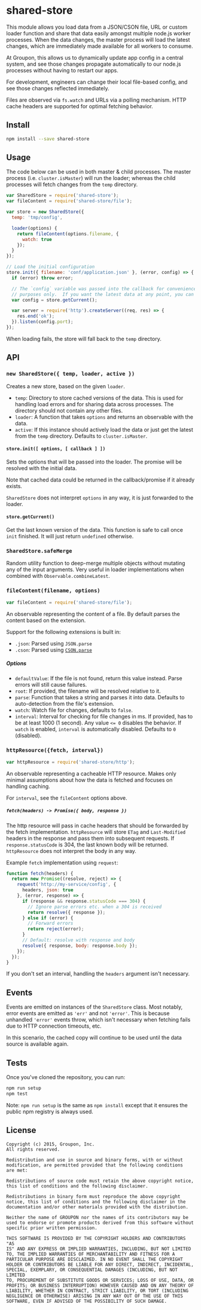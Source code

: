 # shared-store

This module allows you load data from a JSON/CSON file, URL or custom loader
function and share that data easily amongst multiple node.js worker processes.
When the data changes, the master process will load the latest changes, which
are immediately made available for all workers to consume.

At Groupon, this allows us to dynamically update app config in a central
system, and see those changes propagate automatically to our node.js processes
without having to restart our apps.

For development, engineers can change their local file-based config, and see
those changes reflected immediately.

Files are observed via `fs.watch` and URLs via a polling mechanism.  HTTP cache
headers are supported for optimal fetching behavior.

## Install

```bash
npm install --save shared-store
```

## Usage

The code below can be used in both master & child processes.  The master process
(i.e. `cluster.isMaster`) will run the loader; whereas the child processes will
fetch changes from the `temp` directory.

```js
var SharedStore = require('shared-store');
var fileContent = require('shared-store/file');

var store = new SharedStore({
  temp: 'tmp/config',

  loader(options) {
    return fileContent(options.filename, {
      watch: true
    });
  }
});

// Load the initial configuration
store.init({ filename: 'conf/application.json' }, (error, config) => {
  if (error) throw error;

  // The `config` variable was passed into the callback for convenience
  // purposes only.  If you want the latest data at any point, you can call:
  var config = store.getCurrent();

  var server = require('http').createServer((req, res) => {
    res.end('ok');
  }).listen(config.port);
});
```

When loading fails, the store will fall back to the `temp` directory.

## API

### `new SharedStore({ temp, loader, active })`

Creates a new store, based on the given `loader`.

* `temp`:
  Directory to store cached versions of the data.
  This is used for handling load errors
  and for sharing data across processes.
  The directory should not contain any other files.
* `loader`:
  A function that takes `options` and returns
  an observable with the data.
* `active`:
  If this instance should actively load the data
  or just get the latest from the `temp` directory.
  Defaults to `cluster.isMaster`.


#### `store.init([ options, [ callback ] ])`

Sets the options that will be passed into the loader.
The promise will be resolved with the initial data.

Note that cached data could be returned in the callback/promise if it already
exists.

`SharedStore` does not interpret `options` in any way,
it is just forwarded to the loader.


#### `store.getCurrent()`

Get the last known version of the data.
This function is safe to call once `init` finished.
It will just return `undefined` otherwise.


### `SharedStore.safeMerge`

Random utility function to deep-merge multiple objects
without mutating any of the input arguments.
Very useful in loader implementations
when combined with `Observable.combineLatest`.


### `fileContent(filename, options)`

```js
var fileContent = require('shared-store/file');
```

An observable representing the content of a file.
By default parses the content based on the extension.

Support for the following extensions is built in:

* `.json`:
  Parsed using `JSON.parse`
* `.cson`:
  Parsed using [`CSON.parse`](https://github.com/groupon/cson-parser)

##### Options

* `defaultValue`:
  If the file is not found, return this value instead.
  Parse errors will still cause failures.
* `root`:
  If provided, the filename will be resolved relative to it.
* `parse`:
  Function that takes a string and parses it into data.
  Defaults to auto-detection from the file's extension.
* `watch`: Watch file for changes, defaults to `false`.
* `interval`:
  Interval for checking for file changes in ms.
  If provided, has to be at least 1000 (1 second).
  Any value `<= 0` disables the behavior.
  If `watch` is enabled, `interval` is automatically disabled.
  Defaults to `0` (disabled).


### `httpResource({fetch, interval})`

```js
var httpResource = require('shared-store/http');
```

An observable representing a cacheable HTTP resource.
Makes only minimal assumptions about how the data is fetched
and focuses on handling caching.

For `interval`, see the `fileContent` options above.

##### `fetch(headers) -> Promise({ body, response })`

The http resource will pass in cache headers
that should be forwarded by the fetch implementation.
`httpResource` will store `ETag` and `Last-Modified` headers
in the response and pass them into subsequent requests.
If `response.statusCode` is 304,
the last known body will be returned.
`httpResource` does not interpret the body in any way.

Example `fetch` implementation using `request`:

```js
function fetch(headers) {
  return new Promise((resolve, reject) => {
    request('http://my-service/config', {
      headers, json: true
    }, (error, response) => {
      if (response && response.statusCode === 304) {
        // Ignore parse errors etc. when a 304 is received
        return resolve({ response });
      } else if (error) {
        // Forward errors
        return reject(error);
      }
      // Default: resolve with response and body
      resolve({ response, body: response.body });
    });
  });
}
```

If you don't set an interval,
handling the `headers` argument isn't necessary.

## Events

Events are emitted on instances of the `SharedStore` class.  Most notably,
error events are emitted as `'err'` and not `'error'`.  This is because
unhandled `'error'` events throw, which isn't necessary when fetching fails
due to HTTP connection timeouts, etc.

In this scenario, the cached copy will continue to be used until the data
source is available again.

## Tests
Once you've cloned the repository, you can run:

```bash
npm run setup
npm test
```

Note: `npm run setup` is the same as `npm install` except that it ensures the
public npm registry is always used.

## License
```
Copyright (c) 2015, Groupon, Inc.
All rights reserved.

Redistribution and use in source and binary forms, with or without
modification, are permitted provided that the following conditions
are met:

Redistributions of source code must retain the above copyright notice,
this list of conditions and the following disclaimer.

Redistributions in binary form must reproduce the above copyright
notice, this list of conditions and the following disclaimer in the
documentation and/or other materials provided with the distribution.

Neither the name of GROUPON nor the names of its contributors may be
used to endorse or promote products derived from this software without
specific prior written permission.

THIS SOFTWARE IS PROVIDED BY THE COPYRIGHT HOLDERS AND CONTRIBUTORS "AS
IS" AND ANY EXPRESS OR IMPLIED WARRANTIES, INCLUDING, BUT NOT LIMITED
TO, THE IMPLIED WARRANTIES OF MERCHANTABILITY AND FITNESS FOR A
PARTICULAR PURPOSE ARE DISCLAIMED. IN NO EVENT SHALL THE COPYRIGHT
HOLDER OR CONTRIBUTORS BE LIABLE FOR ANY DIRECT, INDIRECT, INCIDENTAL,
SPECIAL, EXEMPLARY, OR CONSEQUENTIAL DAMAGES (INCLUDING, BUT NOT LIMITED
TO, PROCUREMENT OF SUBSTITUTE GOODS OR SERVICES; LOSS OF USE, DATA, OR
PROFITS; OR BUSINESS INTERRUPTION) HOWEVER CAUSED AND ON ANY THEORY OF
LIABILITY, WHETHER IN CONTRACT, STRICT LIABILITY, OR TORT (INCLUDING
NEGLIGENCE OR OTHERWISE) ARISING IN ANY WAY OUT OF THE USE OF THIS
SOFTWARE, EVEN IF ADVISED OF THE POSSIBILITY OF SUCH DAMAGE.
```

